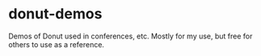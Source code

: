 # donut-demos
Demos of Donut used in conferences, etc. Mostly for my use, but free for others to use as a reference.
